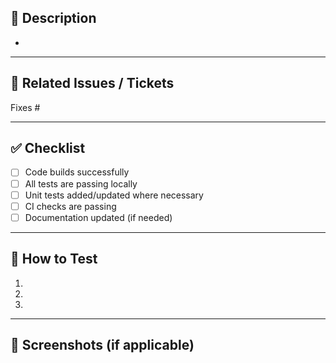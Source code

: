 ## 📌 Description
<!-- Provide a clear description of the PR. What is being added/changed/fixed? -->

-

---

## 🔗 Related Issues / Tickets
<!-- Link to Jira/Trello/GitHub issues if applicable -->
Fixes #

---

## ✅ Checklist
- [ ] Code builds successfully
- [ ] All tests are passing locally
- [ ] Unit tests added/updated where necessary
- [ ] CI checks are passing
- [ ] Documentation updated (if needed)

---

## 🧪 How to Test
<!-- Steps for reviewers to test the changes -->
1.
2.
3.

---

## 📸 Screenshots (if applicable)
<!-- Add screenshots or screen recordings to help understand the changes -->
